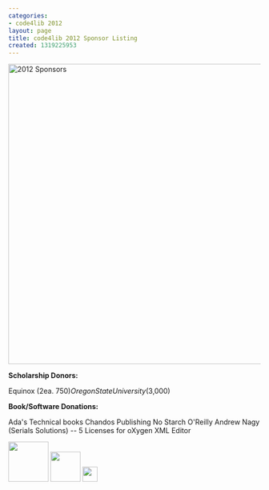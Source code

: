 ```yaml
---
categories:
- code4lib 2012
layout: page
title: code4lib 2012 Sponsor Listing
created: 1319225953
---
```

<img src="http://code4lib.org/files/2012-sponsors.png" alt="2012 Sponsors" width="600" />


<strong>Scholarship Donors:</strong> 

Equinox (2ea. $750)
Oregon State University ($3,000)

<strong>Book/Software Donations:</strong>

Ada's Technical books
Chandos Publishing
No Starch
O'Reilly
Andrew Nagy (Serials Solutions) -- 5 Licenses for oXygen XML Editor 

<a href="http://www.seattletechnicalbooks.com/"><img src="http://code4lib.org/files/ADASLOGOHorizontalGray.jpg" border="0" height="80" /></a>  <a href="http://nostarch.com/"><img src="http://code4lib.org/files/nsp_logo_long.png" border="0" height="60" /></a> <a href="http://oreilly.com/"><img src="http://code4lib.org/files/oralogo_rgb.jpg" border="0" height="30" /></a>
